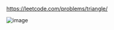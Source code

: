 https://leetcode.com/problems/triangle/

![image](https://github.com/Jiyarathore/Leetcode/assets/96529109/25830fef-cf72-48f4-8651-a976258f1f47)
